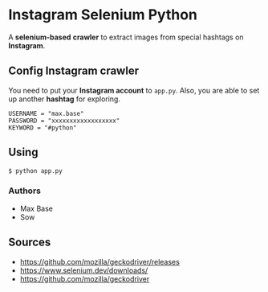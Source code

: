 # Instagram Selenium Python

A **selenium-based** **crawler** to extract images from special hashtags on **Instagram**.

## Config Instagram crawler

You need to put your **Instagram account** to `app.py`. Also, you are able to set up another **hashtag** for exploring.

```
USERNAME = "max.base"
PASSWORD = "xxxxxxxxxxxxxxxxxx"
KEYWORD = "#python"
```

## Using

```
$ python app.py
```

### Authors

- Max Base
- Sow

## Sources

- https://github.com/mozilla/geckodriver/releases
- https://www.selenium.dev/downloads/
- https://github.com/mozilla/geckodriver
